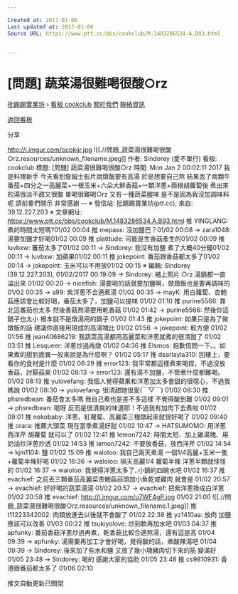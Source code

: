 ```yaml
---

Created at: 2017-01-06
Last updated at: 2017-01-06
Source URL: https://www.ptt.cc/bbs/cookclub/M.1483286534.A.B93.html


---
```


# [問題] 蔬菜湯很難喝很酸○rz


[批踢踢實業坊](https://www.ptt.cc/) › [看板 cookclub](https://www.ptt.cc/bbs/cookclub/index.html) [關於我們](https://www.ptt.cc/about.html) [聯絡資訊](https://www.ptt.cc/contact.html)

[返回看板](https://www.ptt.cc/bbs/cookclub/index.html)

分享

<http://i.imgur.com/ocpkijr.jpg>
![[.//問題_蔬菜湯很難喝很酸○rz.resources/unknown_filename.jpeg]]
作者: Sindorey (愛不單行) 看板: cookclub 標題: \[問題\] 蔬菜湯很難喝很酸○rz 時間: Mon Jan 2 00:02:11 2017 我是料理新手 今天看到詹姆士影片說燉飯要有高湯 於是想要自己熬 結果丟了兩顆牛番茄+四分之一高麗菜+一根玉米+六朵大鮮香菇+一顆洋蔥+兩根胡蘿蔔後 煮出來的湯很淡不甜又很酸 單喝很難喝○rz 又有一種蔬菜腥味 是不是因為我沒加調味料呢 請前輩們開示 非常感謝 -- ※ 發信站: 批踢踢實業坊(ptt.cc), 來自: 39.12.227.203 ※ 文章網址: <https://www.ptt.cc/bbs/cookclub/M.1483286534.A.B93.html>
推 YINGLANG: 煮的時間太短嗎?01/02 00:04
推 mepass: 沒加鹽巴？01/02 00:08
→ zara1048: 湯要加鹽才好喝01/02 00:09
推 platitude: 可能是生香菇產生的01/02 00:09
推 luvbxw: 蕃茄太多了01/02 00:11
→ Sindorey: 我沒有加鹽 煮了大概40分鐘01/02 00:11
→ luvbxw: 加蘋果01/02 00:11
推 jokepoint: 番茄跟香菇都太多了01/02 00:14
→ jokepoint: 玉米可以不用放01/02 00:15
※ 編輯: Sindorey (39.12.227.203), 01/02/2017 00:19:09
→ Sindorey: 補上照片 ○rz 湯鍋都一直溢出來 01/02 00:20
→ nicefish: 湯要喝的話就要加鹽啊，做燉飯也是要再調味的 01/02 00:35
→ a99: 紫洋蔥不合適煮湯 01/02 00:35
→ mayK: 用白蘿蔔、杏鮑菇應該會比較好喝，番茄太多了，加鹽可以提味 01/02 01:10
推 purine5566: 靠北這番茄也太多 然後香菇熬湯要用乾香菇 01/02 01:42
→ purine5566: 然後你這鍋子也太小 根本就不是燉湯用的鍋子 01/02 01:43
推 jokepoint: 如果只是為了做燉飯的話 建議你直接用現成的高湯塊比 01/02 01:56
→ jokepoint: 較方便 01/02 01:56
推 jean40686219: 我蔬菜高湯都用高麗菜和洋蔥就煮的很清甜了 01/02 03:51
推 Lesqueer: 洋蔥炒過再燉 01/02 04:36
推 Elsmos: 抱歉借問一下。。如果煮的甜到詭異一般來說是為什麼啊？ 01/02 05:17
推 dearlayla310: 回樓上，要看你的食材是什麼 01/02 06:29
推 error123: 我平常都這樣煮來喝捏，不過沒放香菇，討厭菇臭 01/02 08:13
→ error123: 還有湯不加鹽，不管煮什麼都難喝。 01/02 08:13
推 yulovefang: 我個人覺得蘋果和洋蔥加太多會甜的很噁心，不過我媽說 01/02 08:30
→ yulovefang: 很清甜她很愛(￣▽￣) 01/02 08:30
推 phsredbean: 番茄會太多嗎 我自己煮也是差不多這樣 不覺得酸到難 01/02 09:01
→ phsredbean: 喝呀 反而是很清爽的味道耶！不過我有加肉下去煮啦 01/02 09:01
推 nekobaby: 洋蔥、紅蘿蔔、高麗菜三種燉起來就很好喝了 01/02 09:40
推 orara: 推薦大頭菜 現在當季煮湯好甜 01/02 10:47
→ HATSUMOMO: 用洋蔥 西洋芹 胡蘿蔔 就可以了 01/02 12:41
推 lemon7242: 時間太短、加上雞湯塊、用奶油炒洋蔥炒透 01/02 14:53
推 lemon7242: 不要放香菇，放西洋芹 01/02 14:54
→ kjm1104: 鹽 01/02 15:09
推 waloloo: 我自己兩天煮湯 一個1/4高麗+玉米一隻+蘿蔔半條好喝 01/02 16:36
→ waloloo: 隔天高麗1/4 蘿蔔半條 洋蔥半顆就怪怪的 01/02 16:37
→ waloloo: 我覺得洋蔥太多了..小鍋約四碗水吧 01/02 16:37
推 evachief: 之前丟三顆番茄高麗菜杏鮑菇蒜頭加小魚乾或雞肉 就會是 01/02 20:57
→ evachief: 好好喝的蔬菜湯湯 01/02 20:57
→ evachief: 把紫洋蔥換成白洋蔥 01/02 20:58
推 evachief: <http://i.imgur.com/u7WF4gP.jpg> 01/02 21:00
![[.//問題_蔬菜湯很難喝很酸○rz.resources/unknown_filename.1.jpeg]]
推 t11223342002: 肉類放進去以後就不會酸了 01/02 22:38
推 yz1410aa: 放肉 加鹽應該可以改善 01/03 00:22
推 tsukiyolove: 炒到軟再加水吧 01/03 04:37
推 apfunky: 番茄香菇洋蔥炒過再煮，乾香菇比較合適熬湯，還有這是高 01/04 09:39
→ apfunky: 湯需要再加工才會好喝，覺得酸的話，煮酸辣湯吧 01/04 09:39
→ Sindorey: 後來加了些水和鹽 又放了幾小塊豬肉切下來的筋 變滿好 01/05 23:48
→ Sindorey: 喝的 感謝大家的協助 01/05 23:48
推 cs9810931: 香港跟番茄都太多了 01/06 02:10

推文自動更新已關閉

